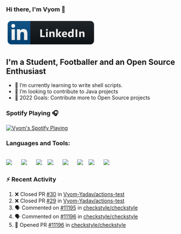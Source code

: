 ### Hi there, I'm Vyom 👋

<a href="https://www.linkedin.com/in/vyom-yadav-66a97918b/">
    <img src="https://github.com/MikeCodesDotNET/ColoredBadges/blob/master/svg/social/linkedin.svg" alt="gitter" style="vertical-align:top; margin:6px 4px">
</a>  

## I'm a Student, Footballer and an Open Source Enthusiast

- 🌱 I’m currently learning to write shell scripts.
- 👯 I’m looking to contribute to Java projects
- 🥅 2022 Goals: Contribute more to Open Source projects

### Spotify Playing 🎧

[<img src="https://novatorem-git-master-vyom-yadav.vercel.app/api/spotify" alt="Vyom's Spotify Playing" width="350" />](https://open.spotify.com/user/312oauov5ttlvf6hg6yygyiz3m4m)


### Languages and Tools:

<img src="https://qph.fs.quoracdn.net/main-qimg-48b7a3d8958565e7aa3ad4dbf2312770.webp" height="30"> &nbsp; &nbsp;  <img src="https://www.techbaz.org/Course/img/c-logo.png" height="30"> &nbsp; &nbsp;  <img src="https://image.flaticon.com/icons/png/512/25/25231.png" height="30"> &nbsp; <img src="https://resources.jetbrains.com/storage/products/intellij-idea/img/meta/intellij-idea_logo_300x300.png" height="30"> &nbsp; &nbsp; <img src="https://www.tinkercad.com/favicon.ico" height="30"> &nbsp; &nbsp;  <img src="https://upload.wikimedia.org/wikipedia/commons/thumb/e/e0/Git-logo.svg/1280px-Git-logo.svg.png" height="25">&nbsp; &nbsp;<img src="https://upload.wikimedia.org/wikipedia/commons/thumb/c/c3/Python-logo-notext.svg/1200px-Python-logo-notext.svg.png" height="25"> &nbsp; &nbsp; <img src="https://www.djangoproject.com/m/img/logos/django-logo-negative.png" height="25">
---

### :zap: Recent Activity

<!--START_SECTION:activity-->
1. ❌ Closed PR [#30](https://github.com/Vyom-Yadav/actions-test/pull/30) in [Vyom-Yadav/actions-test](https://github.com/Vyom-Yadav/actions-test)
2. ❌ Closed PR [#29](https://github.com/Vyom-Yadav/actions-test/pull/29) in [Vyom-Yadav/actions-test](https://github.com/Vyom-Yadav/actions-test)
3. 🗣 Commented on [#11195](https://github.com/checkstyle/checkstyle/issues/11195) in [checkstyle/checkstyle](https://github.com/checkstyle/checkstyle)
4. 🗣 Commented on [#11196](https://github.com/checkstyle/checkstyle/issues/11196) in [checkstyle/checkstyle](https://github.com/checkstyle/checkstyle)
5. 💪 Opened PR [#11196](https://github.com/checkstyle/checkstyle/pull/11196) in [checkstyle/checkstyle](https://github.com/checkstyle/checkstyle)
<!--END_SECTION:activity-->





